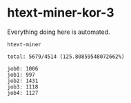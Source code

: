 # htext-miner-kor-3

Everything doing here is automated.

```
htext-miner

total: 5679/4514 (125.80859548072662%)

job0: 1006
job1: 997
job2: 1431
job3: 1118
job4: 1127
```